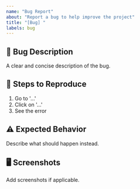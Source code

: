 ```yaml
---
name: "Bug Report"
about: "Report a bug to help improve the project"
title: "[Bug] "
labels: bug
---
```


## 🐛 Bug Description
A clear and concise description of the bug.

## 📌 Steps to Reproduce
1. Go to '...'
2. Click on '...'
3. See the error

## ⚠️ Expected Behavior
Describe what should happen instead.

## 🖥️ Screenshots
Add screenshots if applicable.

